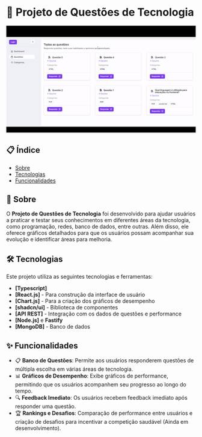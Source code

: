 # 🚀 Projeto de Questões de Tecnologia

<p align="start">
  <img src="./public/preview.gif" alt="Demonstração do Projeto" width="600">
</p>

## 📋 Índice

-   [Sobre](#sobre)
-   [Tecnologias](#tecnologias)
-   [Funcionalidades](#funcionalidades)

## 📝 Sobre

O **Projeto de Questões de Tecnologia** foi desenvolvido para ajudar usuários a praticar e testar seus conhecimentos em diferentes áreas da tecnologia, como programação, redes, banco de dados, entre outras. Além disso, ele oferece gráficos detalhados para que os usuários possam acompanhar sua evolução e identificar áreas para melhoria.

## 🛠️ Tecnologias

Este projeto utiliza as seguintes tecnologias e ferramentas:

-   **[Typescript]**
-   **[React.js]** - Para construção da interface de usuário
-   **[Chart.js]** - Para a criação dos gráficos de desempenho
-   **[shadcn/ui]** - Biblioteca de componentes
-   **[API REST]** - Integração com os dados de questões e performance
-   **[Node.js]** e **Fastify**
-   **[MongoDB]** - Banco de dados

## ✨ Funcionalidades

-   📋 **Banco de Questões**: Permite aos usuários responderem questões de múltipla escolha em várias áreas de tecnologia.
-   📊 **Gráficos de Desempenho**: Exibe gráficos de performance, permitindo que os usuários acompanhem seu progresso ao longo do tempo.
-   🔍 **Feedback Imediato**: Os usuários recebem feedback imediato após responder uma questão.
-   🏆 **Rankings e Desafios**: Comparação de performance entre usuários e criação de desafios para incentivar a competição saudável (Ainda em desenvolvimento).
